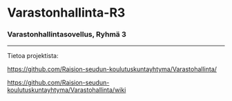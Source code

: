 # Varastonhallinta-R3
### Varastonhallintasovellus, Ryhmä 3

***

Tietoa projektista:

https://github.com/Raision-seudun-koulutuskuntayhtyma/Varastohallinta/

https://github.com/Raision-seudun-koulutuskuntayhtyma/Varastohallinta/wiki
